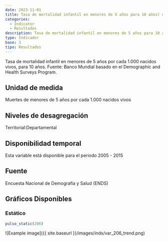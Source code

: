 ```yaml
---
date: 2023-11-01
title: Tasa de mortalidad infantil en menores de 5 años para 10 años( dpto )
categories:
  - Indicator
  - Resultados
description: Tasa de mortalidad infantil en menores de 5 años para 10 años
type: Indicador
base: 3
tipo: Resultados
--- 
```


Tasa de mortalidad infantil en menores de 5 años por cada 1.000 nacidos vivos, para 10 años.
Fuente: Banco Mundial basado en el Demographic and Health Surveys Program.

## Unidad de medida
Muertes de menores de 5 años por cada 1.000 nacidos vivos

## Niveles de desagregación
Territorial:Departamental

## Disponibilidad temporal
Esta variable está disponible para el periodo 2005 - 2015

## Fuente
Encuesta Nacional de Demografía y Salud (ENDS)

## Gráficos Disponibles

### Estático

``` R
pulso_static(206)
```

![Example image]({{ site.baseurl }}/images/inds/var_206_trend.png)